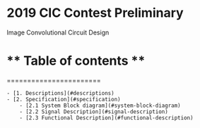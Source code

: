# 2019 CIC Contest Preliminary 
Image Convolutional Circuit Design

# ** Table of contents **
=======================
<!--ts-->
	- [1. Descriptions](#descriptions)
	- [2. Specification](#specification)
		- [2.1 System Block diagram](#system-block-diagram)
		- [2.2 Signal Description](#signal-description)
		- [2.3 Functional Description](#functional-description)
<!--te-->
